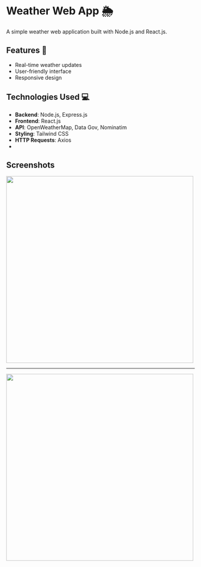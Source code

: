 # Weather Web App 🌦️

A simple weather web application built with Node.js and React.js.

## Features 🚀

- Real-time weather updates
- User-friendly interface
- Responsive design

## Technologies Used 💻

- **Backend**: Node.js, Express.js
- **Frontend**: React.js
- **API**: OpenWeatherMap, Data Gov, Nominatim
- **Styling**: Tailwind CSS
- **HTTP Requests**: Axios
- 
## Screenshots
<img src="https://github.com/Irit41/Weather_app/assets/81565397/1f2d627f-b5ba-4510-a308-327b31429b01"  height="500" /><hr>
<img src="https://github.com/Irit41/Weather_app/assets/81565397/56d7a841-a9b1-4486-b885-00c1df31d5eb"  height="500" />


